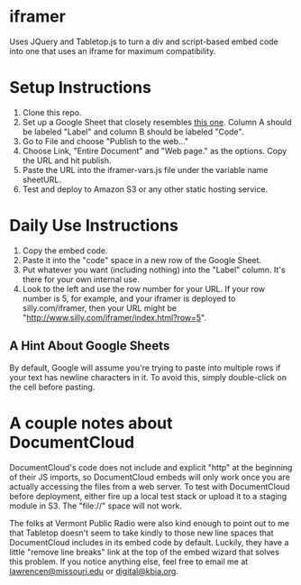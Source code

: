 # iframer
Uses JQuery and Tabletop.js to turn a div and script-based embed code into one that uses an iframe for maximum compatibility.

# Setup Instructions
1. Clone this repo.
2. Set up a Google Sheet that closely resembles [this one](https://docs.google.com/spreadsheets/d/183BqQXLnw3ZtqGkB-d-bnFtk5PoPdx7gjmJocCzUeao/edit?usp=sharing). Column A should be labeled "Label" and column B should be labeled "Code".
3. Go to File and choose "Publish to the web..."
4. Choose Link, "Entire Document" and "Web page." as the options. Copy the URL and hit publish.
5. Paste the URL into the iframer-vars.js file under the variable name sheetURL.
6. Test and deploy to Amazon S3 or any other static hosting service.

# Daily Use Instructions
1. Copy the embed code.
2. Paste it into the "code" space in a new row of the Google Sheet.
3. Put whatever you want (including nothing) into the "Label" column. It's there for your own internal use.
4. Look to the left and use the row number for your URL. If your row number is 5, for example, and your iframer is deployed to silly.com/iframer, then your URL might be "http://www.silly.com/iframer/index.html?row=5".

## A Hint About Google Sheets
By default, Google will assume you're trying to paste into multiple rows if your text has newline characters in it. To avoid this, simply double-click on the cell before pasting.

# A couple notes about DocumentCloud
DocumentCloud's code does not include and explicit "http" at the beginning of their JS imports, so DocumentCloud embeds will only work once you are actually accessing the files from a web server. To test with DocumentCloud before deployment, either fire up a local test stack or upload it to a staging module in S3. The "file://" space will not work.

The folks at Vermont Public Radio were also kind enough to point out to me that Tabletop doesn't seem to take kindly to those new line spaces that DocumentCloud includes in its embed code by default. Luckily, they have a little "remove line breaks" link at the top of the embed wizard that solves this problem. If you notice anything else, feel free to email me at [lawrencen@missouri.edu](mailto:lawrencen@missouri.edu) or [digital@kbia.org](mailto:digital@kbia.org).